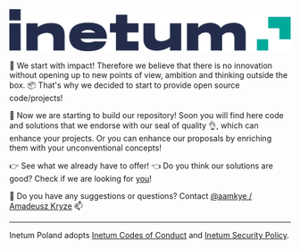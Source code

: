 <picture width="100">
  <source media="(prefers-color-scheme: dark)" srcset="/img/inetum_logo_light.png">
  <img src="/img/inetum_logo_dark.png">
</picture>

🚀 We start with impact! Therefore we believe that there is no innovation without opening up to new points of view, ambition and thinking outside the box. 📦 That's why we decided to start to provide open source code/projects!

💪 Now we are starting to build our repository! Soon you will find here code and solutions that we endorse with our seal of quality 👌, which can enhance your projects. Or you can enhance our proposals by enriching them with your unconventional concepts!

👉 See what we already have to offer! 👈
Do you think our solutions are good? Check if we are looking for [you](https://www.inetum.com/en/jobs?f%5B0%5D=region:1058)!

🤔 Do you have any suggestions or questions? Contact [@aamkye / Amadeusz Kryze](https://github.com/aamkye) 📫

---

Inetum Poland adopts [Inetum Codes of Conduct](CODE_OF_CONDUCT.md) and [Inetum Security Policy](SECURITY.md).

